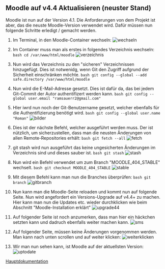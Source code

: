 ## Moodle auf v4.4 Aktualisieren (neuster Stand)
Moodle ist nun auf der Version 4.1. Die Anforderungen von dem Projekt ist aber, das die neuste Moodle-Version verwendet wird.
Dafür müssen nun folgende Schritte erledigt / gemacht werden.

1. Im Terminal, in den Moodle-Container wechseln:
![wechseln](https://github.com/markokokoko/Modul_169-Projekt/blob/main/Bilder/moodlecontainer.png)

2. Im Container muss man als erstes in folgendes Verzeichnis wechseln: ```bash cd /var/www/html/moodle```
![verzeichnis](https://github.com/markokokoko/Modul_169-Projekt/blob/main/Bilder/verzeihcniss%20wechseln.png)

4. Nun wird das Verzeichnis zu den "sicheren" Verzeichnissen hinzugefügt. Dies ist notwenidg, wenn Git den Zugriff aufgrund der Sicherheit einschränken möchte.
```bash git config --global --add safe.directory /var/www/html/moodle```

5. Nun wird die E-Mail-Adresse gesetzt. Dies ist dafür da, das bei jedem Git-Commit der Autor authentifizert werden kann.
```bash git config --global user.email "ramsauerr2@gmail.com"```

6. HIer iwrd nun noch der Git-Benutzername gesetzt, welcher ebenfalls für die Authentifizierung benötigt wird.
```bash git config --global user.name "Roman"```
![bilder](https://github.com/markokokoko/Modul_169-Projekt/blob/main/Bilder/configahpasse.png)

7. Dies ist der nächste Befehl, welcher ausgeführt werden muss. Der ist nützlich, um sicherzustellen, dass man die neusten Änderungen von allen Remote-Repositories erhält:
```bash git fetch --all```
![fetch](https://github.com/markokokoko/Modul_169-Projekt/blob/main/Bilder/gitfetchall.png)

8. git stash wird nun ausgeführt das keine ungesicherten Änderungen im Verzeichnis sind und dieses sauber ist.
```bash git stash```
![stash](https://github.com/markokokoko/Modul_169-Projekt/blob/main/Bilder/gitstash.png)

9. Nun wird ein Befehl verwendet um zum Branch "MOODLE_404_STABLE" wechselt.
```bash git checkout MOODLE_404_STABLE```
![stable](https://github.com/markokokoko/Modul_169-Projekt/blob/main/Bilder/gitcheckout.png)

10. Mit diesem Befehl kann man nun die Branches überprüfen:
```bash git branch```
![gitbranch](https://github.com/markokokoko/Modul_169-Projekt/blob/main/Bilder/gitbranch.png)

11. Nun kann man die Moodle-Seite reloaden und kommt nun auf folgende Seite. Nun wird angefordert ein Versions-Upgrade auf v4.4+ zu machen. Hier kann man nun die Updates etc. wieder durchklicken wie beim Abschnitt "Moodle-Installation erklärt"
![upgrade44](https://github.com/markokokoko/Modul_169-Projekt/blob/main/Bilder/upgradeto44.png)

12. Auf folgender Seite ist noch anzumerken, dass man hier ein häckchen setzten kann und dadruch ebenfalls weiter machen kann.
![sms](https://github.com/markokokoko/Modul_169-Projekt/blob/main/Bilder/smsmobnilphone.png)

13. Auf folgender Seite, müssen keine Änderungen vorgenommen werden. Man kann nach unten scrollen und auf weiter klicken:
![weiterklicken](https://github.com/markokokoko/Modul_169-Projekt/blob/main/Bilder/moodlemodul169.png)


14. Wir man nun sehen kann, ist Moodle auf der aktuellsten Version:
![uptodate](https://github.com/markokokoko/Modul_169-Projekt/blob/main/Bilder/moodleuptodate.png)

[Hauptdokumentation](https://github.com/markokokoko/Modul_169-Projekt/blob/main/Dokumentation/Hauptdokumentation.md)

